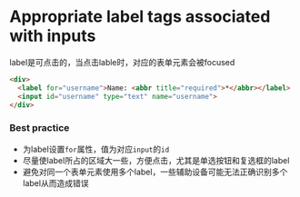 # Appropriate label tags associated with inputs

label是可点击的，当点击lable时，对应的表单元素会被focused

```html
<div>
  <label for="username">Name: <abbr title="required">*</abbr></label>
  <input id="username" type="text" name="username">
</div>
```

### Best practice
- 为label设置`for`属性，值为对应`input`的`id`
- 尽量使label所占的区域大一些，方便点击，尤其是单选按钮和复选框的label
- 避免对同一个表单元素使用多个label，一些辅助设备可能无法正确识别多个label从而造成错误
